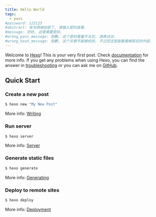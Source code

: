```yaml
---
title: Hello World
tags:
  - pass
#password: 123123
#abstract: 有东西被加密了, 请输入密码查看.
#message: 您好, 这里需要密码.
#wrong_pass_message: 抱歉, 这个密码看着不太对, 请再试试.
#wrong_hash_message: 抱歉, 这个文章不能被校验, 不过您还是能看看解密后的内容.
---
```

Welcome to [Hexo](https://hexo.io/)! This is your very first post. Check [documentation](https://hexo.io/docs/) for more info. If you get any problems when using Hexo, you can find the answer in [troubleshooting](https://hexo.io/docs/troubleshooting.html) or you can ask me on [GitHub](https://github.com/hexojs/hexo/issues).

## Quick Start

### Create a new post

``` bash
$ hexo new "My New Post"
```

More info: [Writing](https://hexo.io/docs/writing.html)

### Run server

``` bash
$ hexo server
```

More info: [Server](https://hexo.io/docs/server.html)

### Generate static files

``` bash
$ hexo generate
```

More info: [Generating](https://hexo.io/docs/generating.html)

### Deploy to remote sites

``` bash
$ hexo deploy
```

More info: [Deployment](https://hexo.io/docs/one-command-deployment.html)
